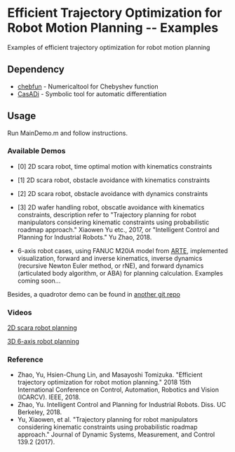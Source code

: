 # Efficient Trajectory Optimization for Robot Motion Planning -- Examples
Examples of efficient trajectory optimization for robot motion planning 

## Dependency

* [chebfun](http://www.chebfun.org/) - Numericaltool for Chebyshev function
* [CasADi](https://github.com/casadi/casadi/wiki) - Symbolic tool for automatic differentiation

## Usage

Run MainDemo.m and follow instructions. 

### Available Demos

* [0] 2D scara robot, time optimal motion with kinematics constraints

* [1] 2D scara robot, obstacle avoidance with kinematics constraints

* [2] 2D scara robot, obstacle avoidance with dynamics constraints

* [3] 2D wafer handling robot, obscatle avoidance with kinematics constraints, description refer to "Trajectory planning for robot manipulators considering kinematic constraints using probabilistic roadmap approach." Xiaowen Yu etc., 2017, or "Intelligent Control and Planning for Industrial Robots." Yu Zhao, 2018.

* 6-axis robot cases, using FANUC M20iA model from [ARTE](http://arvc.umh.es/arte/index_en.html), implemented visualization, forward and inverse kinematics, inverse dynamics (recursive Newton Euler method, or rNE), and forward dynamics (articulated body algorithm, or ABA) for planning calculation. Examples coming soon...

Besides, a quadrotor demo can be found in [another git repo](https://github.com/yzhao334/Flipping-Test.git)

### Videos

[2D scara robot planning](https://youtu.be/Up3LHq3DUD0)

[3D 6-axis robot planning](https://youtu.be/EZmLXtO3C2E)

### Reference
* Zhao, Yu, Hsien-Chung Lin, and Masayoshi Tomizuka. "Efficient trajectory optimization for robot motion planning." 2018 15th International Conference on Control, Automation, Robotics and Vision (ICARCV). IEEE, 2018.
* Zhao, Yu. Intelligent Control and Planning for Industrial Robots. Diss. UC Berkeley, 2018.
* Yu, Xiaowen, et al. "Trajectory planning for robot manipulators considering kinematic constraints using probabilistic roadmap approach." Journal of Dynamic Systems, Measurement, and Control 139.2 (2017).
